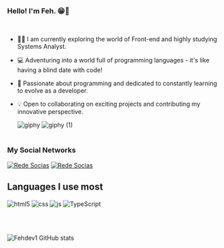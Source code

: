 

### Hello! I'm Feh.  😁🚀
<br>

- 👨‍💻 I am currently exploring the world of Front-end and highly studying Systems Analyst.
- 💻 Adventuring into a world full of programming languages - it's like having a blind date with code!
- 🚀 Passionate about programming and dedicated to constantly learning to evolve as a developer.
- 💡 Open to collaborating on exciting projects and contributing my innovative perspective.

  
  ![giphy](https://github.com/Fehdev1/Fehdev1/assets/124939815/44ad5947-4420-4b01-8153-720183756a8f)
 ![giphy (1)](https://github.com/Fehdev1/Fehdev1/assets/124939815/2097499e-0d10-4890-a833-6b68b1e9c7dd)
<br><br>

### My Social Networks

[![Rede Socias](https://img.shields.io/badge/Instagram-E4405F?style=for-the-badge&logo=instagram&logoColor=white)](https://www.instagram.com/feew_ss)
[![Rede Socias](https://img.shields.io/badge/LinkedIn-0077B5?style=for-the-badge&logo=linkedin&logoColor=white)](https://www.linkedin.com/in/felipe-santos-b43580272/)
<br>

## Languages I use most

<div style="display: inline_block">
  <img align="center" alt="html5" src="https://img.shields.io/badge/HTML5-E34F26?style=for-the-badge&logo=html5&logoColor=white" />
  <img align="center" alt="css" src="https://img.shields.io/badge/CSS3-1572B6?style=for-the-badge&logo=css3&logoColor=white" />
  <img align="center" alt="js" src="https://img.shields.io/badge/JavaScript-F7DF1E?style=for-the-badge&logo=javascript&logoColor=black" />
  <img align="center" alt="TypeScript" src="https://img.shields.io/badge/TypeScript-007ACC?style=for-the-badge&logo=typescript&logoColor=white" />
  </div>

<br><br>
  
  ![Fehdev1 GitHub stats](https://github-readme-stats.vercel.app/api?username=Fehdev1&show_icons=true&theme=tokyonight)


